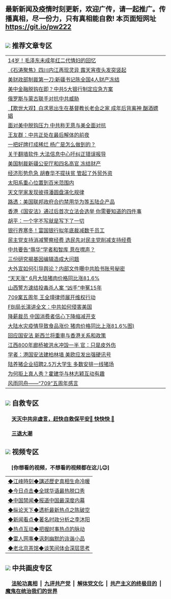 ## 最新新闻及疫情时刻更新，欢迎广传，请一起推广。传播真相，尽一份力，只有真相能自救! 本页面短网址 https://git.io/pw222

## <img src="https://img.icons8.com/cute-clipart/2x/circled-right.png"> 推荐文章专区

<Table>
<tr><td colspan="2" align="left"><a href="https://yfrsgpgm.xhuyd.press/?name=c1196475&key=encdeuyadochlaxz&from=pw2">14岁！毛泽东未成年红二代情妇的回忆</a></td></tr>
<tr><td colspan="2" align="left"><a href="https://yfrsgpgm.xhuyd.press/?name=c1196456&key=encdeuyadochlaxz&from=pw2">《石涛聚焦》四川内江再现灵异 露天宵夜头发突竖起</a></td></tr>
<tr><td colspan="2" align="left"><a href="https://yfrsgpgm.xhuyd.press/?name=c1196472&key=encdeuyadochlaxz&from=pw2">美财政部制裁第一刀:新疆书记陈全国4人财产冻结</a></td></tr>
<tr><td colspan="2" align="left"><a href="https://yfrsgpgm.xhuyd.press/?name=c1196455&key=encdeuyadochlaxz&from=pw2">美中金融脱钩在即？中共5大银行制定应急方案</a></td></tr>
<tr><td colspan="2" align="left"><a href="https://yfrsgpgm.xhuyd.press/?name=c1196463&key=encdeuyadochlaxz&from=pw2">俄罗斯与蒙古联手对抗中共威胁</a></td></tr>
<tr><td colspan="2" align="left"><a href="https://yfrsgpgm.xhuyd.press/?name=c1196438&key=encdeuyadochlaxz&from=pw2">【欺世大观】白求恩出生在基督教长老会之家 成年后背离神 酗酒嫖娼</a></td></tr>
<tr><td colspan="2" align="left"><a href="https://yfrsgpgm.xhuyd.press/?name=c1196460&key=encdeuyadochlaxz&from=pw2">面对美中脱钩压力 中共称无意与美全面对抗</a></td></tr>
<tr><td colspan="2" align="left"><a href="https://yfrsgpgm.xhuyd.press/?name=c1196418&key=encdeuyadochlaxz&from=pw2">王友群：中共正处在最后解体的前夜</a></td></tr>
<tr><td colspan="2" align="left"><a href="https://yfrsgpgm.xhuyd.press/?name=c1196441&key=encdeuyadochlaxz&from=pw2">一把好牌打成稀烂 杨广是怎么做到的？</a></td></tr>
<tr><td colspan="2" align="left"><a href="https://yfrsgpgm.xhuyd.press/?name=c1196436&key=encdeuyadochlaxz&from=pw2">关于翻墙软件 大法信息中心吁纠正错误报导</a></td></tr>
<tr><td colspan="2" align="left"><a href="https://yfrsgpgm.xhuyd.press/?name=c1196414&key=encdeuyadochlaxz&from=pw2">美国制裁新疆公安厅和四名高官 冻结财产</a></td></tr>
<tr><td colspan="2" align="left"><a href="https://yfrsgpgm.xhuyd.press/?name=c1196462&key=encdeuyadochlaxz&from=pw2">经济形势危急 胡春华不提扶贫 管起了外贸外资</a></td></tr>
<tr><td colspan="2" align="left"><a href="https://yfrsgpgm.xhuyd.press/?name=c1196443&key=encdeuyadochlaxz&from=pw2">太阳系重心位置到百米范围内</a></td></tr>
<tr><td colspan="2" align="left"><a href="https://yfrsgpgm.xhuyd.press/?name=c1196444&key=encdeuyadochlaxz&from=pw2">天文学家发现彼得潘圆盘演化规律</a></td></tr>
<tr><td colspan="2" align="left"><a href="https://yfrsgpgm.xhuyd.press/?name=c1196403&key=encdeuyadochlaxz&from=pw2">路透：美国联邦政府合约禁用华为等五陆企产品</a></td></tr>
<tr><td colspan="2" align="left"><a href="https://yfrsgpgm.xhuyd.press/?name=c1196459&key=encdeuyadochlaxz&from=pw2">香港《国安法》通过后首次立法会选举  你需要知道的四件事</a></td></tr>
<tr><td colspan="2" align="left"><a href="https://yfrsgpgm.xhuyd.press/?name=c1196421&key=encdeuyadochlaxz&from=pw2">胡平：一个字不写就是写下了一切</a></td></tr>
<tr><td colspan="2" align="left"><a href="https://yfrsgpgm.xhuyd.press/?name=c1196432&key=encdeuyadochlaxz&from=pw2">银行界寒冬！富国银行拟年底裁减数千员工</a></td></tr>
<tr><td colspan="2" align="left"><a href="https://yfrsgpgm.xhuyd.press/?name=c1196430&key=encdeuyadochlaxz&from=pw2">民主党支持消减警察经费 选民先对民主党削减支持经费</a></td></tr>
<tr><td colspan="2" align="left"><a href="https://yfrsgpgm.xhuyd.press/?name=c1196458&key=encdeuyadochlaxz&from=pw2">中共要告“辱华”学者和智库 意在噤声？</a></td></tr>
<tr><td colspan="2" align="left"><a href="https://yfrsgpgm.xhuyd.press/?name=c1196440&key=encdeuyadochlaxz&from=pw2">三份研究揭基因编辑造成大问题</a></td></tr>
<tr><td colspan="2" align="left"><a href="https://yfrsgpgm.xhuyd.press/?name=c1196417&key=encdeuyadochlaxz&from=pw2">大外宣如何引导舆论？内部文件曝中共脸书账号秘密</a></td></tr>
<tr><td colspan="2" align="left"><a href="https://yfrsgpgm.xhuyd.press/?name=c1196416&key=encdeuyadochlaxz&from=pw2">“天天涨” 6月大陆猪肉价格同比涨81.6%</a></td></tr>
<tr><td colspan="2" align="left"><a href="https://yfrsgpgm.xhuyd.press/?name=c1196435&key=encdeuyadochlaxz&from=pw2">山西警方速结投毒杀人案 “凶手”申冤15年</a></td></tr>
<tr><td colspan="2" align="left"><a href="https://yfrsgpgm.xhuyd.press/?name=c1196454&key=encdeuyadochlaxz&from=pw2">709案五周年 王全璋律师展开维权行动</a></td></tr>
<tr><td colspan="2" align="left"><a href="https://yfrsgpgm.xhuyd.press/?name=c1196470&key=encdeuyadochlaxz&from=pw2">FBI局长演讲全文：中共如何侵害美国</a></td></tr>
<tr><td colspan="2" align="left"><a href="https://yfrsgpgm.xhuyd.press/?name=c1196423&key=encdeuyadochlaxz&from=pw2">降薪裁员 中国消费者信心下降缩减开支</a></td></tr>
<tr><td colspan="2" align="left"><a href="https://yfrsgpgm.xhuyd.press/?name=c1196424&key=encdeuyadochlaxz&from=pw2">大陆水灾疫情导致食品涨价 猪肉价格同比上涨81.6%图)</a></td></tr>
<tr><td colspan="2" align="left"><a href="https://yfrsgpgm.xhuyd.press/?name=c1196359&key=encdeuyadochlaxz&from=pw2">回应国安法 新西兰将重审与香港关系和政策</a></td></tr>
<tr><td colspan="2" align="left"><a href="https://yfrsgpgm.xhuyd.press/?name=c1196474&key=encdeuyadochlaxz&from=pw2">江西800年廊桥被洪水冲毁一半 官：只是皮外伤</a></td></tr>
<tr><td colspan="2" align="left"><a href="https://yfrsgpgm.xhuyd.press/?name=c1196453&key=encdeuyadochlaxz&from=pw2">学者：港国安法建柏林墙 美欧应发出强硬讯号</a></td></tr>
<tr><td colspan="2" align="left"><a href="https://yfrsgpgm.xhuyd.press/?name=c1196473&key=encdeuyadochlaxz&from=pw2">陆养猪企业招聘2.5万大学生 多数安排一线猪场</a></td></tr>
<tr><td colspan="2" align="left"><a href="https://yfrsgpgm.xhuyd.press/?name=c1196468&key=encdeuyadochlaxz&from=pw2">为何拒上真人秀？霍建华与林志颖互动有趣</a></td></tr>
<tr><td colspan="2" align="left"><a href="https://yfrsgpgm.xhuyd.press/?name=c1196420&key=encdeuyadochlaxz&from=pw2">风雨同舟——“709”五周年感言</a></td></tr>

</Table>

## <img src="https://img.icons8.com/cute-clipart/2x/circled-right.png">  自救专区

 ### &nbsp;&nbsp;&nbsp;&nbsp; [天灭中共非虚言，赶快自救保平安🍎 快快快 📩](https://github.com/pwgy/td/blob/master/README.md)
 
 ### &nbsp;&nbsp;&nbsp;&nbsp; [三退大潮](https://is.gd/fCPoKo) 

## <img src="https://img.icons8.com/cute-clipart/2x/circled-right.png"> 视频专区
### &nbsp;&nbsp;&nbsp;&nbsp; [你想看的视频，不想看的视频都在这儿😉] <tr>
 <Table>
   <tr>
   <td colspan="2" align=left> 
<a href="https://kmyaoayewvhx.xhyte.press/oo.aspx?name=c922850&key=wybpblbewupvzpbn&from=gy22&tag=9877">◆江峰時刻◆講述歷史真相生命冷暖</a><br/>
    </td>
  </tr>
   <tr>
   <td colspan="2" align=left> 
<a href="https://kmyaoayewvhx.xhyte.press/oo.aspx?name=c816850&key=wybpblbewupvzpbn&from=gy22&tag=9877">◆今日点击◆全球华语最热脱口秀</a><br/>
    </td>
  </tr>
  <tr>
  <td colspan="2" align=left>
<a href="https://kmyaoayewvhx.xhyte.press/oo.aspx?name=c816860&key=wybpblbewupvzpbn&from=gy22&tag=99733110">◆中国禁闻◆报道中国最深度内幕</a><br/>
   </tr>
  <tr>
     <td colspan="2" align=left>
<a href="https://kmyaoayewvhx.xhyte.press/oo.aspx?name=c816855&key=wybpblbewupvzpbn&from=gy22&tag=997110">◆纵论天下◆透析最新热点之陈破空</a><br/>
   </tr>
   <tr>
      <td colspan="2" align=left>
<a href="https://kmyaoayewv4hx.xhyte.press/oo.aspx?name=c838308&key=wybpblbewupvzpbn&from=gy22&tag=9973110">◆新闻看点◆著名时政分析之李沐阳</a><br/>
   </tr>
   <tr>
     <td colspan="2" align=left>
<a href="https://kmy4aoayewvhx.xhyte.press/oo.aspx?name=c816852&key=wybpblbewupvzpbn&from=gy22&tag=9733110">◆热点互动◆把握时事热点的脉动</a><br/>
   </tr>
   <tr>
      <td colspan="2" align=left>
<a href="https://kmyaoaye4wvhx.xhyte.press/oo.aspx?name=c816694&key=wybpblbewupvzpbn&from=gy22&tag=93310">◆雷人网事◆讽刺幽默的诙谐小品</a><br/>
   </tr>
   <tr>
    <td colspan="2" align=left>
<a href="https://kmyao4ayewvhx.xhyte.press/oo.aspx?name=c816650&key=wybpblbewupvzpbn&from=gy22&tag=9973110">◆老北京茶馆◆谈笑间体会深层思考</a><br/>
   </tr>
</Table>
 
## <img src="https://img.icons8.com/cute-clipart/2x/circled-right.png"> 中共画皮专区


 ### &nbsp;&nbsp;&nbsp;&nbsp; [法轮功真相](https://github.com/begood0513/basic/blob/master/README.md) &nbsp;|&nbsp; [九评共产党](https://github.com/begood0513/9ping.md/blob/master/README.md) &nbsp;|&nbsp; [解体党文化](https://github.com/begood0513/jtdwh.md/blob/master/README.md)   &nbsp;|&nbsp; [共产主义的终极目的](https://github.com/begood0513/gczydzjmd.md/blob/master/README.md) &nbsp;|&nbsp; [魔鬼在统治我们的世界](https://github.com/begood0513/gczydzjmd.md/blob/master/README.md) 

